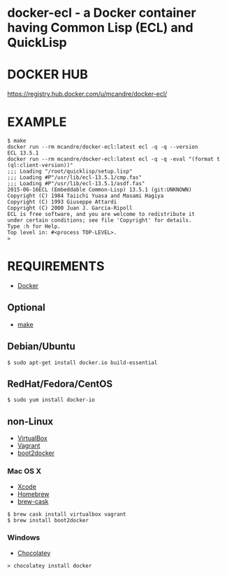 # docker-ecl - a Docker container having Common Lisp (ECL) and QuickLisp

# DOCKER HUB

https://registry.hub.docker.com/u/mcandre/docker-ecl/

# EXAMPLE

```
$ make
docker run --rm mcandre/docker-ecl:latest ecl -q -q --version
ECL 13.5.1
docker run --rm mcandre/docker-ecl:latest ecl -q -q -eval "(format t (ql:client-version))"
;;; Loading "/root/quicklisp/setup.lisp"
;;; Loading #P"/usr/lib/ecl-13.5.1/cmp.fas"
;;; Loading #P"/usr/lib/ecl-13.5.1/asdf.fas"
2015-06-16ECL (Embeddable Common-Lisp) 13.5.1 (git:UNKNOWN)
Copyright (C) 1984 Taiichi Yuasa and Masami Hagiya
Copyright (C) 1993 Giuseppe Attardi
Copyright (C) 2000 Juan J. Garcia-Ripoll
ECL is free software, and you are welcome to redistribute it
under certain conditions; see file 'Copyright' for details.
Type :h for Help.
Top level in: #<process TOP-LEVEL>.
>
```

# REQUIREMENTS

* [Docker](https://www.docker.com/)

## Optional

* [make](http://www.gnu.org/software/make/)

## Debian/Ubuntu

```
$ sudo apt-get install docker.io build-essential
```

## RedHat/Fedora/CentOS

```
$ sudo yum install docker-io
```

## non-Linux

* [VirtualBox](https://www.virtualbox.org/)
* [Vagrant](https://www.vagrantup.com/)
* [boot2docker](http://boot2docker.io/)

### Mac OS X

* [Xcode](http://itunes.apple.com/us/app/xcode/id497799835?ls=1&mt=12)
* [Homebrew](http://brew.sh/)
* [brew-cask](http://caskroom.io/)

```
$ brew cask install virtualbox vagrant
$ brew install boot2docker
```

### Windows

* [Chocolatey](https://chocolatey.org/)

```
> chocolatey install docker
```
